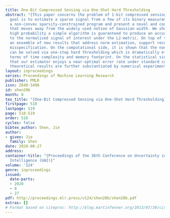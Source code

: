 ```yaml
---
title: One-Bit Compressed Sensing via One-Shot Hard Thresholding
abstract: "{This paper concerns the problem of 1-bit compressed sensing, where the
  goal is to estimate a sparse signal from a few of its binary measurements. We study
  a non-convex sparsity-constrained program and present a novel and concise analysis
  that moves away from the widely used notion of Gaussian width. We show that with
  high probability a simple algorithm is guaranteed to produce an accurate approximation
  to the normalized signal of interest under the L2-metric. On top of that, we establish
  an ensemble of new results that address norm estimation, support recovery, and model
  misspecification. On the computational side, it is shown that the non-convex program
  can be solved via one-step hard thresholding which is dramatically efficient in
  terms of time complexity and memory footprint. On the statistical side, it is shown
  that our estimator enjoys a near-optimal error rate under standard conditions. The
  theoretical results are further substantiated by numerical experiments.}"
layout: inproceedings
series: Proceedings of Machine Learning Research
publisher: PMLR
issn: 2640-3498
id: shen20b
month: 0
tex_title: "{One-Bit Compressed Sensing via One-Shot Hard Thresholding}"
firstpage: 510
lastpage: 519
page: 510-519
order: 510
cycles: false
bibtex_author: Shen, Jie
author:
- given: Jie
  family: Shen
date: 2020-08-27
address: 
container-title: "{Proceedings of the 36th Conference on Uncertainty in Artificial
  Intelligence (UAI)}"
volume: '124'
genre: inproceedings
issued:
  date-parts:
  - 2020
  - 8
  - 27
pdf: http://proceedings.mlr.press/v124/shen20b/shen20b.pdf
extras: []
# Format based on citeproc: http://blog.martinfenner.org/2013/07/30/citeproc-yaml-for-bibliographies/
---
```

